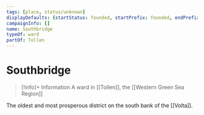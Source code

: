 ```yaml
---
tags: [place, status/unknown]
displayDefaults: {startStatus: founded, startPrefix: founded, endPrefix: destroyed, endStatus: destroyed}
campaignInfo: []
name: Southbridge
typeOf: ward
partOf: Tollen
---
```

# Southbridge
>[!info]+ Information
> A ward in [[Tollen]], the [[Western Green Sea Region]]

The oldest and most prosperous district on the south bank of the [[Volta]]. 